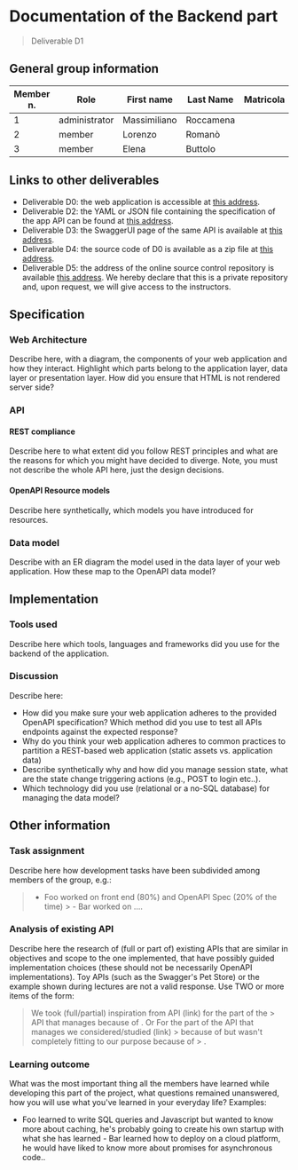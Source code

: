 # Documentation of the Backend part

> Deliverable D1

## General group information

| Member n. | Role          | First name   | Last Name | Matricola | Email address   |
|-----------|---------------|--------------|-----------|-----------|-----------------|
| 1         | administrator | Massimiliano | Roccamena |           |                 |
| 2         | member        | Lorenzo      | Romanò    |           |                 |
| 3         | member        | Elena        | Buttolo   |           |                 |

## Links to other deliverables

- Deliverable D0: the web application is accessible at [this address](https://child4help.herokuapp.com).
- Deliverable D2: the YAML or JSON file containing the specification of the app API can be found at [this address](https://child4help.herokuapp.com/backend/spec.yaml).
- Deliverable D3: the SwaggerUI page of the same API is available at [this address](https://child4help.herokuapp.com/backend/swaggerui).
- Deliverable D4: the source code of D0 is available as a zip file at [this address](https://child4help.herokuapp.com/backend/app.zip).
- Deliverable D5: the address of the online source control repository is available [this address](https://github.com/MassimilianoRoccamena/Hypermedia-Project.git). We hereby declare that this is a private repository and, upon request, we will give access to the instructors.

## Specification

### Web Architecture

Describe here, with a diagram, the components of your web application and how they interact. Highlight which parts belong to the application layer, data layer or presentation layer. How did you ensure that HTML is not rendered server side?

### API

#### REST compliance

Describe here to what extent did you follow REST principles and what are the reasons for which you might have decided to diverge. Note, you must not describe the whole API here, just the design decisions.

#### OpenAPI Resource models

Describe here synthetically, which models you have introduced for resources.

### Data model

Describe with an ER diagram the model used in the data layer of your web application. How these map to the OpenAPI data model?

## Implementation

### Tools used
Describe here which tools, languages and frameworks did you use for the backend of the application.

### Discussion

Describe here:
- How did you make sure your web application adheres to the provided OpenAPI specification? Which method did you use to test all APIs endpoints against the expected response?
- Why do you think your web application adheres to common practices to partition a REST-based web application (static assets vs. application data)
- Describe synthetically why and how did you manage session state, what are the state change triggering actions (e.g., POST to login etc..).
- Which technology did you use (relational or a no-SQL database) for managing the data model?

## Other information

### Task assignment

Describe here how development tasks have been subdivided among members of the group, e.g.:
> - Foo worked on front end (80%) and OpenAPI Spec (20% of the time) > - Bar worked on ....

### Analysis of existing API

Describe here the research of (full or part of) existing APIs that are similar in objectives and scope to the one implemented, that have possibly guided implementation choices (these should not be necessarily OpenAPI implementations). Toy APIs (such as the Swagger's Pet Store) or the example shown during lectures are not a valid response.
Use TWO or more items of the form:
> We took (full/partial) inspiration from API <XYZ>(link) for the part of the > API that manages <ABC> because of <REASON>.
Or
> For the part of the API that manages <ABC> we considered/studied <XYZ>(link) > because of <REASON> but wasn't completely fitting to our purpose because of > <REASON>.
> 
### Learning outcome

What was the most important thing all the members have learned while developing this part of the project, what questions remained unanswered, how you will use what you've learned in your everyday life?
Examples:
- Foo learned to write SQL queries and Javascript but wanted to know more about caching, he's probably going to create his own startup with what she has learned - Bar learned how to deploy on a cloud platform, he would have liked to know more about promises for asynchronous code..
